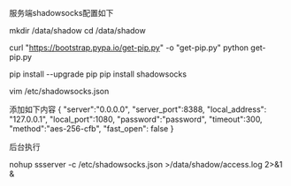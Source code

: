 服务端shadowsocks配置如下

mkdir /data/shadow
cd /data/shadow

curl "https://bootstrap.pypa.io/get-pip.py" -o "get-pip.py"
python get-pip.py

pip install --upgrade pip
pip install shadowsocks

vim /etc/shadowsocks.json


添加如下内容
{
     "server":"0.0.0.0",
     "server_port":8388,
     "local_address": "127.0.0.1",
     "local_port":1080,
     "password":"password",
     "timeout":300,
     "method":"aes-256-cfb",
     "fast_open": false
 }


后台执行


nohup ssserver -c /etc/shadowsocks.json >/data/shadow/access.log 2>&1 &